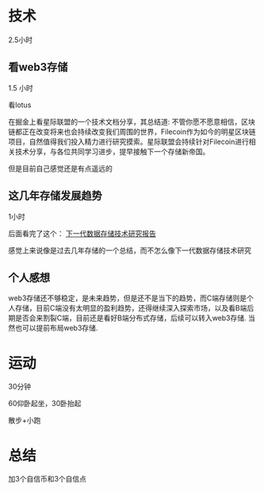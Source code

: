 # 技术
2.5小时
## 看web3存储
1.5 小时

看lotus

在掘金上看星际联盟的一个技术文档分享，其总结道:
不管你愿不愿意相信，区块链都正在改变将来也会持续改变我们周围的世界，Filecoin作为如今的明星区块链项目，自然值得我们投入精力进行研究摸索。星际联盟会持续针对Filecoin进行相关技术分享，与各位共同学习进步，提早接触下一个存储新帝国。

但是目前自己感觉还是有点遥远的

## 这几年存储发展趋势
1小时

后面看完了这个： [下一代数据存储技术研究报告](https://pdf.dfcfw.com/pdf/H3_AP202107151503981150_1.pdf?1626371046000.pdf)

感觉上来说像是过去几年存储的一个总结，而不怎么像下一代数据存储技术研究

## 个人感想
web3存储还不够稳定，是未来趋势，但是还不是当下的趋势，而C端存储则是个人存储，目前C端没有太明显的盈利趋势，还得继续深入探索市场，以及看B端后期是否会来割裂C端，目前还是看好B端分布式存储，后续可以转入web3存储. 当然也可以提前布局web3存储.

# 运动
30分钟

60仰卧起坐，30卧抬起

散步+小跑

# 总结
加3个自信币和3个自信点